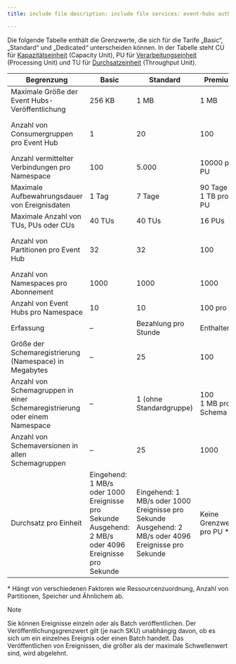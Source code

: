 ```yaml
---
title: include file description: include file services: event-hubs author: spelluru ms.service: event-hubs ms.topic: include ms.date: 05/25/2021 ms.author: spelluru ms.custom: "include file","fasttrack-edit","iot","event-hubs"

---
```


Die folgende Tabelle enthält die Grenzwerte, die sich für die Tarife „Basic“, „Standard“ und „Dedicated“ unterscheiden können. In der Tabelle steht CU für [Kapazitätseinheit](../event-hubs-dedicated-overview.md) (Capacity Unit), PU für [Verarbeitungseinheit](../event-hubs-scalability.md#processing-units) (Processing Unit) und TU für [Durchsatzeinheit](../event-hubs-scalability.md#throughput-units) (Throughput Unit). 

| Begrenzung | Basic | Standard | Premium |  Dediziert |
| ----- | ----- | -------- | -------- | --------- | 
| Maximale Größe der Event Hubs-Veröffentlichung | 256 KB | 1 MB | 1 MB |  1 MB |
| Anzahl von Consumergruppen pro Event Hub | 1 | 20 | 100 | 1000<br/>Kein Grenzwert pro CU  |
| Anzahl vermittelter Verbindungen pro Namespace | 100 | 5\.000 | 10000 pro PU | 100000 pro CU |
| Maximale Aufbewahrungsdauer von Ereignisdaten | 1 Tag | 7 Tage | 90 Tage<br/>1 TB pro PU | 90 Tage<br/>10 TB pro CU |
| Maximale Anzahl von TUs, PUs oder CUs | 40 TUs | 40 TUs | 16 PUs | 20 CUs |
| Anzahl von Partitionen pro Event Hub | 32 | 32 | 100 | 1\.024 pro Event Hub<br/> 2000 pro CU |
| Anzahl von Namespaces pro Abonnement | 1000 | 1000 | 1000 | 1000 (50 pro CU) |
| Anzahl von Event Hubs pro Namespace | 10 | 10 | 100 pro PU | 1000 |
| Erfassung | – | Bezahlung pro Stunde | Enthalten | Enthalten |
| Größe der Schemaregistrierung (Namespace) in Megabytes | – | 25 | 100 | 1024 |
| Anzahl von Schemagruppen in einer Schemaregistrierung oder einem Namespace | – | 1 (ohne Standardgruppe) | 100 <br/>1 MB pro Schema | 1000<br/>1 MB pro Schema |
| Anzahl von Schemaversionen in allen Schemagruppen | – | 25 | 1000 | 10000 |
| Durchsatz pro Einheit | Eingehend: 1 MB/s oder 1000 Ereignisse pro Sekunde<br/>Ausgehend: 2 MB/s oder 4096 Ereignisse pro Sekunde | Eingehend: 1 MB/s oder 1000 Ereignisse pro Sekunde<br/>Ausgehend: 2 MB/s oder 4096 Ereignisse pro Sekunde | Keine Grenzwerte pro PU * | Keine Grenzwerte pro CU * |

\* Hängt von verschiedenen Faktoren wie Ressourcenzuordnung, Anzahl von Partitionen, Speicher und Ähnlichem ab. 
 

> [!NOTE]
> Sie können Ereignisse einzeln oder als Batch veröffentlichen. Der Veröffentlichungsgrenzwert gilt (je nach SKU) unabhängig davon, ob es sich um ein einzelnes Ereignis oder einen Batch handelt. Das Veröffentlichen von Ereignissen, die größer als der maximale Schwellenwert sind, wird abgelehnt.

